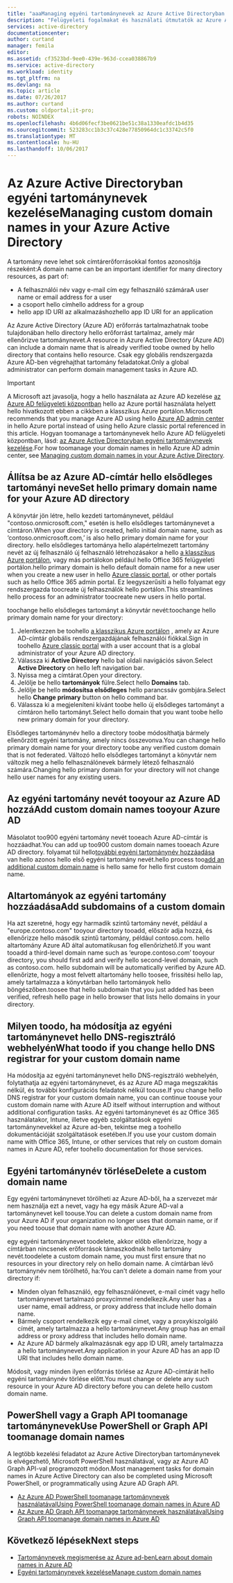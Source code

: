 ```yaml
---
title: "aaaManaging egyéni tartománynevek az Azure Active Directoryban |} Microsoft Docs"
description: "Felügyeleti fogalmakat és használati útmutatók az Azure Active Directoryban egyéni tartományok kezelése"
services: active-directory
documentationcenter: 
author: curtand
manager: femila
editor: 
ms.assetid: cf3523bd-9ee0-439e-963d-ccea038867b9
ms.service: active-directory
ms.workload: identity
ms.tgt_pltfrm: na
ms.devlang: na
ms.topic: article
ms.date: 07/26/2017
ms.author: curtand
ms.custom: oldportal;it-pro;
robots: NOINDEX
ms.openlocfilehash: 4b6d06fecf3be0621be51c38a1330eafdc1b4d35
ms.sourcegitcommit: 523283cc1b3c37c428e77850964dc1c33742c5f0
ms.translationtype: MT
ms.contentlocale: hu-HU
ms.lasthandoff: 10/06/2017
---
```

# <a name="managing-custom-domain-names-in-your-azure-active-directory"></a><span data-ttu-id="a9ea7-103">Az Azure Active Directoryban egyéni tartománynevek kezelése</span><span class="sxs-lookup"><span data-stu-id="a9ea7-103">Managing custom domain names in your Azure Active Directory</span></span>
<span data-ttu-id="a9ea7-104">A tartomány neve lehet sok címtárerőforrásokkal fontos azonosítója részeként:</span><span class="sxs-lookup"><span data-stu-id="a9ea7-104">A domain name can be an important identifier for many directory resources, as part of:</span></span>

* <span data-ttu-id="a9ea7-105">A felhasználói név vagy e-mail cím egy felhasználó számára</span><span class="sxs-lookup"><span data-stu-id="a9ea7-105">A user name or email address for a user</span></span>
* <span data-ttu-id="a9ea7-106">a csoport hello cím</span><span class="sxs-lookup"><span data-stu-id="a9ea7-106">hello address for a group</span></span>
* <span data-ttu-id="a9ea7-107">hello app ID URI az alkalmazáshoz</span><span class="sxs-lookup"><span data-stu-id="a9ea7-107">hello app ID URI for an application</span></span>

<span data-ttu-id="a9ea7-108">Az Azure Active Directory (Azure AD) erőforrás tartalmazhatnak toobe tulajdonában hello directory hello erőforrást tartalmaz, amely már ellenőrizve tartománynevet.</span><span class="sxs-lookup"><span data-stu-id="a9ea7-108">A resource in Azure Active Directory (Azure AD) can include a domain name that is already verified toobe owned by hello directory that contains hello resource.</span></span> <span data-ttu-id="a9ea7-109">Csak egy globális rendszergazda Azure AD-ben végrehajthat tartomány feladatokat.</span><span class="sxs-lookup"><span data-stu-id="a9ea7-109">Only a global administrator can perform domain management tasks in Azure AD.</span></span>

> [!IMPORTANT]
> <span data-ttu-id="a9ea7-110">A Microsoft azt javasolja, hogy a hello használata az Azure AD kezelése [az Azure AD felügyeleti központban](https://aad.portal.azure.com) hello az Azure portál használata helyett hello hivatkozott ebben a cikkben a klasszikus Azure portálon.</span><span class="sxs-lookup"><span data-stu-id="a9ea7-110">Microsoft recommends that you manage Azure AD using hello [Azure AD admin center](https://aad.portal.azure.com) in hello Azure portal instead of using hello Azure classic portal referenced in this article.</span></span> <span data-ttu-id="a9ea7-111">Hogyan toomanage a tartománynevek hello Azure AD felügyeleti központban, lásd: [az Azure Active Directoryban egyéni tartománynevek kezelése](active-directory-domains-manage-azure-portal.md).</span><span class="sxs-lookup"><span data-stu-id="a9ea7-111">For how toomanage your domain names in hello Azure AD admin center, see [Managing custom domain names in your Azure Active Directory](active-directory-domains-manage-azure-portal.md).</span></span>

## <a name="set-hello-primary-domain-name-for-your-azure-ad-directory"></a><span data-ttu-id="a9ea7-112">Állítsa be az Azure AD-címtár hello elsődleges tartományi neve</span><span class="sxs-lookup"><span data-stu-id="a9ea7-112">Set hello primary domain name for your Azure AD directory</span></span>
<span data-ttu-id="a9ea7-113">A könyvtár jön létre, hello kezdeti tartománynevet, például "contoso.onmicrosoft.com," esetén is hello elsődleges tartománynevet a címtáron.</span><span class="sxs-lookup"><span data-stu-id="a9ea7-113">When your directory is created, hello initial domain name, such as ‘contoso.onmicrosoft.com,’ is also hello primary domain name for your directory.</span></span> <span data-ttu-id="a9ea7-114">hello elsődleges tartománya hello alapértelmezett tartomány nevét az új felhasználó új felhasználó létrehozásakor a hello [a klasszikus Azure portálon](https://manage.windowsazure.com/), vagy más portálokon például hello Office 365 felügyeleti portálon.</span><span class="sxs-lookup"><span data-stu-id="a9ea7-114">hello primary domain is hello default domain name for a new user when you create a new user in hello [Azure classic portal](https://manage.windowsazure.com/), or other portals such as hello Office 365 admin portal.</span></span> <span data-ttu-id="a9ea7-115">Ez leegyszerűsíti a hello folyamat egy rendszergazda toocreate új felhasználók hello portálon.</span><span class="sxs-lookup"><span data-stu-id="a9ea7-115">This streamlines hello process for an administrator toocreate new users in hello portal.</span></span>

<span data-ttu-id="a9ea7-116">toochange hello elsődleges tartományt a könyvtár nevét:</span><span class="sxs-lookup"><span data-stu-id="a9ea7-116">toochange hello primary domain name for your directory:</span></span>

1. <span data-ttu-id="a9ea7-117">Jelentkezzen be toohello [a klasszikus Azure portálon](https://manage.windowsazure.com/) , amely az Azure AD-címtár globális rendszergazdájának felhasználói fiókkal.</span><span class="sxs-lookup"><span data-stu-id="a9ea7-117">Sign in toohello [Azure classic portal](https://manage.windowsazure.com/) with a user account that is a global administrator of your Azure AD directory.</span></span>
2. <span data-ttu-id="a9ea7-118">Válassza ki **Active Directory** hello bal oldali navigációs sávon.</span><span class="sxs-lookup"><span data-stu-id="a9ea7-118">Select **Active Directory** on hello left navigation bar.</span></span>
3. <span data-ttu-id="a9ea7-119">Nyissa meg a címtárat.</span><span class="sxs-lookup"><span data-stu-id="a9ea7-119">Open your directory.</span></span>
4. <span data-ttu-id="a9ea7-120">Jelölje be hello **tartományok** fülre.</span><span class="sxs-lookup"><span data-stu-id="a9ea7-120">Select hello **Domains** tab.</span></span>
5. <span data-ttu-id="a9ea7-121">Jelölje be hello **módosítsa elsődleges** hello parancssáv gombjára.</span><span class="sxs-lookup"><span data-stu-id="a9ea7-121">Select hello **Change primary** button on hello command bar.</span></span>
6. <span data-ttu-id="a9ea7-122">Válassza ki a megjeleníteni kívánt toobe hello új elsődleges tartományt a címtáron hello tartományt.</span><span class="sxs-lookup"><span data-stu-id="a9ea7-122">Select hello domain that you want toobe hello new primary domain for your directory.</span></span>

<span data-ttu-id="a9ea7-123">Elsődleges tartománynév hello a directory toobe módosíthatja bármely ellenőrzött egyéni tartomány, amely nincs összevonva.</span><span class="sxs-lookup"><span data-stu-id="a9ea7-123">You can change hello primary domain name for your directory toobe any verified custom domain that is not federated.</span></span> <span data-ttu-id="a9ea7-124">Változó hello elsődleges tartományt a könyvtár nem változik meg a hello felhasználónevek bármely létező felhasználó számára.</span><span class="sxs-lookup"><span data-stu-id="a9ea7-124">Changing hello primary domain for your directory will not change hello user names for any existing users.</span></span>

## <a name="add-custom-domain-names-tooyour-azure-ad"></a><span data-ttu-id="a9ea7-125">Az egyéni tartomány nevét tooyour az Azure AD hozzá</span><span class="sxs-lookup"><span data-stu-id="a9ea7-125">Add custom domain names tooyour Azure AD</span></span>
<span data-ttu-id="a9ea7-126">Másolatot too900 egyéni tartomány nevét tooeach Azure AD-címtár is hozzáadhat.</span><span class="sxs-lookup"><span data-stu-id="a9ea7-126">You can add up too900 custom domain names tooeach Azure AD directory.</span></span> <span data-ttu-id="a9ea7-127">folyamat túl hello[további egyéni tartománynév hozzáadása](active-directory-add-domain.md) van hello azonos hello első egyéni tartomány nevét.</span><span class="sxs-lookup"><span data-stu-id="a9ea7-127">hello process too[add an additional custom domain name](active-directory-add-domain.md) is hello same for hello first custom domain name.</span></span>

## <a name="add-subdomains-of-a-custom-domain"></a><span data-ttu-id="a9ea7-128">Altartományok az egyéni tartomány hozzáadása</span><span class="sxs-lookup"><span data-stu-id="a9ea7-128">Add subdomains of a custom domain</span></span>
<span data-ttu-id="a9ea7-129">Ha azt szeretné, hogy egy harmadik szintű tartomány nevét, például a "europe.contoso.com" tooyour directory tooadd, először adja hozzá, és ellenőrizze hello második szintű tartomány, például contoso.com. hello altartomány Azure AD által automatikusan fog ellenőrizhető.</span><span class="sxs-lookup"><span data-stu-id="a9ea7-129">If you want tooadd a third-level domain name such as ‘europe.contoso.com’ tooyour directory, you should first add and verify hello second-level domain, such as contoso.com. hello subdomain will be automatically verified by Azure AD.</span></span> <span data-ttu-id="a9ea7-130">ellenőrizte, hogy a most felvett altartomány hello toosee, frissítési hello lap, amely tartalmazza a könyvtárban hello tartományok hello böngészőben.</span><span class="sxs-lookup"><span data-stu-id="a9ea7-130">toosee that hello subdomain that you just added has been verified, refresh hello page in hello browser that lists hello domains in your directory.</span></span>

## <a name="what-toodo-if-you-change-hello-dns-registrar-for-your-custom-domain-name"></a><span data-ttu-id="a9ea7-131">Milyen toodo, ha módosítja az egyéni tartománynevet hello DNS-regisztráló webhelyén</span><span class="sxs-lookup"><span data-stu-id="a9ea7-131">What toodo if you change hello DNS registrar for your custom domain name</span></span>
<span data-ttu-id="a9ea7-132">Ha módosítja az egyéni tartománynevet hello DNS-regisztráló webhelyén, folytathatja az egyéni tartománynevet, és az Azure AD maga megszakítás nélkül, és további konfigurációs feladatok nélkül toouse.</span><span class="sxs-lookup"><span data-stu-id="a9ea7-132">If you change hello DNS registrar for your custom domain name, you can continue toouse your custom domain name with Azure AD itself without interruption and without additional configuration tasks.</span></span> <span data-ttu-id="a9ea7-133">Az egyéni tartománynevet és az Office 365 használatakor, Intune, illetve egyéb szolgáltatások egyéni tartománynevekkel az Azure ad-ben, tekintse meg a toohello dokumentációját szolgáltatások esetében.</span><span class="sxs-lookup"><span data-stu-id="a9ea7-133">If you use your custom domain name with Office 365, Intune, or other services that rely on custom domain names in Azure AD, refer toohello documentation for those services.</span></span>

## <a name="delete-a-custom-domain-name"></a><span data-ttu-id="a9ea7-134">Egyéni tartománynév törlése</span><span class="sxs-lookup"><span data-stu-id="a9ea7-134">Delete a custom domain name</span></span>
<span data-ttu-id="a9ea7-135">Egy egyéni tartománynevet törölheti az Azure AD-ből, ha a szervezet már nem használja ezt a nevet, vagy ha egy másik Azure AD-val a tartománynevet kell toouse.</span><span class="sxs-lookup"><span data-stu-id="a9ea7-135">You can delete a custom domain name from your Azure AD if your organization no longer uses that domain name, or if you need toouse that domain name with another Azure AD.</span></span>

<span data-ttu-id="a9ea7-136">egy egyéni tartománynevet toodelete, akkor előbb ellenőrizze, hogy a címtárban nincsenek erőforrások támaszkodnak hello tartomány nevét.</span><span class="sxs-lookup"><span data-stu-id="a9ea7-136">toodelete a custom domain name, you must first ensure that no resources in your directory rely on hello domain name.</span></span> <span data-ttu-id="a9ea7-137">A címtárban lévő tartománynév nem törölhető, ha:</span><span class="sxs-lookup"><span data-stu-id="a9ea7-137">You can't delete a domain name from your directory if:</span></span>

* <span data-ttu-id="a9ea7-138">Minden olyan felhasználó, egy felhasználónevet, e-mail címét vagy hello tartománynevet tartalmazó proxycímmel rendelkezik.</span><span class="sxs-lookup"><span data-stu-id="a9ea7-138">Any user has a user name, email address, or proxy address that include hello domain name.</span></span>
* <span data-ttu-id="a9ea7-139">Bármely csoport rendelkezik egy e-mail címet, vagy a proxykiszolgáló címét, amely tartalmazza a hello tartománynevet.</span><span class="sxs-lookup"><span data-stu-id="a9ea7-139">Any group has an email address or proxy address that includes hello domain name.</span></span>
* <span data-ttu-id="a9ea7-140">Az Azure AD bármely alkalmazásnak egy app ID URI, amely tartalmazza a hello tartománynevet.</span><span class="sxs-lookup"><span data-stu-id="a9ea7-140">Any application in your Azure AD has an app ID URI that includes hello domain name.</span></span>

<span data-ttu-id="a9ea7-141">Módosít, vagy minden ilyen erőforrás törlése az Azure AD-címtárát hello egyéni tartománynév törlése előtt.</span><span class="sxs-lookup"><span data-stu-id="a9ea7-141">You must change or delete any such resource in your Azure AD directory before you can delete hello custom domain name.</span></span>

## <a name="use-powershell-or-graph-api-toomanage-domain-names"></a><span data-ttu-id="a9ea7-142">PowerShell vagy a Graph API toomanage tartománynevek</span><span class="sxs-lookup"><span data-stu-id="a9ea7-142">Use PowerShell or Graph API toomanage domain names</span></span>
<span data-ttu-id="a9ea7-143">A legtöbb kezelési feladatot az Azure Active Directoryban tartománynevek is elvégezhető, Microsoft PowerShell használatával, vagy az Azure AD Graph API-val programozott módon.</span><span class="sxs-lookup"><span data-stu-id="a9ea7-143">Most management tasks for domain names in Azure Active Directory can also be completed using Microsoft PowerShell, or programmatically using Azure AD Graph API.</span></span>

* [<span data-ttu-id="a9ea7-144">Az Azure AD PowerShell toomanage tartománynevek használatával</span><span class="sxs-lookup"><span data-stu-id="a9ea7-144">Using PowerShell toomanage domain names in Azure AD</span></span>](https://msdn.microsoft.com/library/azure/e1ef403f-3347-4409-8f46-d72dafa116e0#BKMK_ManageDomains)
* [<span data-ttu-id="a9ea7-145">Az Azure AD Graph API toomanage tartománynevek használatával</span><span class="sxs-lookup"><span data-stu-id="a9ea7-145">Using Graph API toomanage domain names in Azure AD</span></span>](https://msdn.microsoft.com/Library/Azure/Ad/Graph/api/domains-operations)

## <a name="next-steps"></a><span data-ttu-id="a9ea7-146">Következő lépések</span><span class="sxs-lookup"><span data-stu-id="a9ea7-146">Next steps</span></span>
* [<span data-ttu-id="a9ea7-147">Tartománynevek megismerése az Azure ad-ben</span><span class="sxs-lookup"><span data-stu-id="a9ea7-147">Learn about domain names in Azure AD</span></span>](active-directory-add-domain-concepts.md)
* [<span data-ttu-id="a9ea7-148">Egyéni tartománynevek kezelése</span><span class="sxs-lookup"><span data-stu-id="a9ea7-148">Manage custom domain names</span></span>](active-directory-add-manage-domain-names.md)

